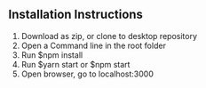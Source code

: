 ## Installation Instructions

1. Download as zip, or clone to desktop repository
2. Open a Command line in the root folder
3. Run $npm install
4. Run $yarn start or $npm start
5. Open browser, go to localhost:3000
